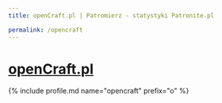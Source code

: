 ```yaml
---
title: openCraft.pl | Patromierz - statystyki Patronite.pl

permalink: /opencraft
---
```


# [openCraft.pl](https://patronite.pl/opencraft)

{% include profile.md name="opencraft" prefix="o" %}
